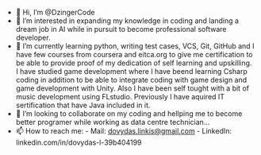 - 👋 Hi, I’m @DzingerCode
- 👀 I’m interested in expanding my knowledge in coding and landing a dream job in AI while in pursuit to become professional software developer.
- 🌱 I’m currently learning python, writing test cases, VCS, Git, GitHub and I have few courses from coursera and eitca.org to give me certification to be able to provide proof of my dedication of self learning and upskilling.
  I have studied game development where I have beend learning Csharp coding in addition to be able to integrate coding with game design and game development with Unity.
  Also I have been self tought with a bit of music development using FLstudio.
Previously I have aquired IT sertification that have Java included in it.
- 💞️ I’m looking to collaborate on my coding and hellping me to become better programer while working as data centre technician...
- 📫 How to reach me:
            - Mail: dovydas.linkis@gmail.com
            - LinkedIn: linkedin.com/in/dovydas-l-39b404199

<!---
DzingerCode/DzingerCode is a ✨ special ✨ repository because its `README.md` (this file) appears on your GitHub profile.
You can click the Preview link to take a look at your changes.
--->
